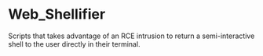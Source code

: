 # Web_Shellifier
Scripts that takes advantage of an RCE intrusion to return a semi-interactive shell to the user directly in their terminal.
